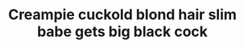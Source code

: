 ---
layout: post
title: Creampie cuckold blond hair slim babe gets big black cock
duration: '10:10'
view: 258
rate: 2
video: 'http://fantasti.cc/embed/537847/'
category: 
 - blonde
 - gorgeous
 - rough
 - stunning
tags: 
 - big-black-cock
priority: 0.9
changefreq: daily
---